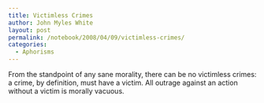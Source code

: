 ```yaml
---
title: Victimless Crimes
author: John Myles White
layout: post
permalink: /notebook/2008/04/09/victimless-crimes/
categories:
  - Aphorisms
---
```


From the standpoint of any sane morality, there can be no victimless crimes: a crime, by definition, must have a victim. All outrage against an action without a victim is morally vacuous.
